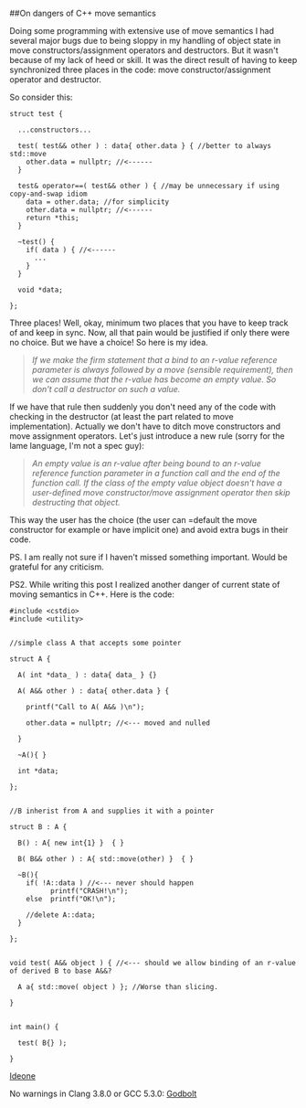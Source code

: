
##On dangers of C++ move semantics

  Doing some programming with extensive use of move semantics I had several major bugs due to being 
  sloppy in my handling of object state in move constructors/assignment operators and destructors.
  But it wasn't because of my lack of heed or skill. It was the direct result of having to keep 
  synchronized three places in the code: move constructor/assignment operator and destructor.

  So consider this:


    struct test {
    
      ...constructors...
    
      test( test&& other ) : data{ other.data } { //better to always std::move 
        other.data = nullptr; //<------
      }
    
      test& operator==( test&& other ) { //may be unnecessary if using copy-and-swap idiom
        data = other.data; //for simplicity
        other.data = nullptr; //<------
        return *this;
      }
    
      ~test() {
        if( data ) { //<------
          ...
        }
      }
    
      void *data;
    
    };


  Three places! Well, okay, minimum two places that you have to keep track of and keep in sync.
  Now, all that pain would be justified if only there were no choice. But we have a choice! 
  So here is my idea. 

> *If we make the firm statement that a bind to an r-value reference parameter is always followed 
> by a move (sensible requirement), then we can assume that the r-value has become an empty value. 
> So don't call a destructor on such a value.*

  If we have that rule then suddenly you don't need any of the code with checking in the 
  destructor (at least the part related to move implementation). Actually we don't have 
  to ditch move constructors and move assignment operators. Let's just introduce a new rule (sorry 
  for the lame language, I'm not a spec guy):

> *An empty value is an r-value after being bound to an r-value reference function parameter 
> in a function call and the end of the function call. If the class of the empty value object 
> doesn't have a user-defined move constructor/move assignment operator then skip destructing 
> that object.*

  This way the user has the choice (the user can =default the move constructor for example or have 
  implicit one) and avoid extra bugs in their code.

  PS. I am really not sure if I haven't missed something important. Would be grateful for any 
  criticism.

  PS2. While writing this post I realized another danger of current state of moving semantics
  in C++. Here is the code:


    #include <cstdio>
    #include <utility>
    
    
    //simple class A that accepts some pointer

    struct A {

      A( int *data_ ) : data{ data_ } {}

      A( A&& other ) : data{ other.data } {

        printf("Call to A( A&& )\n");

        other.data = nullptr; //<--- moved and nulled

      }

      ~A(){ }
      
      int *data;

    };


    //B inherist from A and supplies it with a pointer
    
    struct B : A {

      B() : A{ new int{1} }  { }

      B( B&& other ) : A{ std::move(other) }  { }

      ~B(){ 
        if( !A::data ) //<--- never should happen
              printf("CRASH!\n");
        else  printf("OK!\n");

        //delete A::data;
      }

    };
    
    
    void test( A&& object ) { //<--- should we allow binding of an r-value of derived B to base A&&? 

      A a{ std::move( object ) }; //Worse than slicing.

    }
    
    
    int main() {
    
      test( B{} );
    
    }


  [Ideone](http://ideone.com/yOcawV) 
  
  No warnings in Clang 3.8.0 or GCC 5.3.0: [Godbolt](https://godbolt.org/g/eVbFBs)


